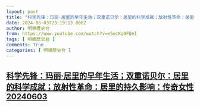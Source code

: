 ```yaml
---
layout: post
title: "科学先锋：玛丽·居里的早年生活；双重诺贝尔：居里的科学成就；放射性革命：居里的持久影响：传奇女性20240603"
date: 2024-06-03T23:19:13.000Z
author: 明鏡歷史台
from: https://www.youtube.com/watch?v=eSocKqNFQeI
tags: [ 明鏡歷史台 ]
comments: True
categories: [ 明鏡歷史台 ]
---
```

<!--1717456753000-->
[科学先锋：玛丽·居里的早年生活；双重诺贝尔：居里的科学成就；放射性革命：居里的持久影响：传奇女性20240603](https://www.youtube.com/watch?v=eSocKqNFQeI)
------

<div>

</div>
